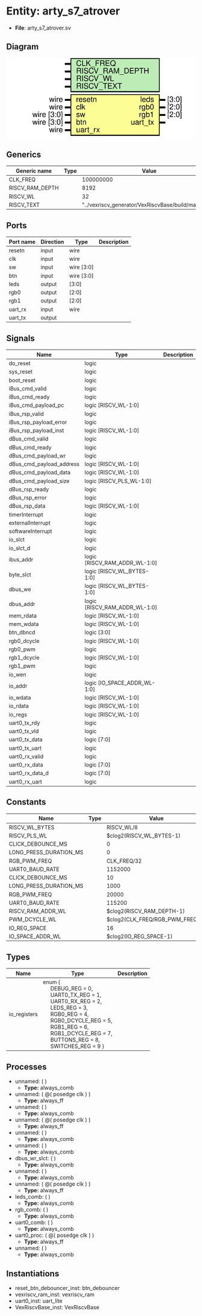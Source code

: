 # Entity: arty_s7_atrover 

- **File**: arty_s7_atrover.sv
## Diagram

![Diagram](arty_s7_atrover.svg "Diagram")
## Generics

| Generic name    | Type | Value                                               | Description |
| --------------- | ---- | --------------------------------------------------- | ----------- |
| CLK_FREQ        |      | 100000000                                           |             |
| RISCV_RAM_DEPTH |      | 8192                                                |             |
| RISCV_WL        |      | 32                                                  |             |
| RISCV_TEXT      |      | "../vexriscv_generator/VexRiscvBase/build/main.mem" |             |
## Ports

| Port name | Direction | Type        | Description |
| --------- | --------- | ----------- | ----------- |
| resetn    | input     | wire        |             |
| clk       | input     | wire        |             |
| sw        | input     | wire  [3:0] |             |
| btn       | input     | wire  [3:0] |             |
| leds      | output    | [3:0]       |             |
| rgb0      | output    | [2:0]       |             |
| rgb1      | output    | [2:0]       |             |
| uart_rx   | input     | wire        |             |
| uart_tx   | output    |             |             |
## Signals

| Name                     | Type                          | Description |
| ------------------------ | ----------------------------- | ----------- |
| do_reset                 | logic                         |             |
| sys_reset                | logic                         |             |
| boot_reset               | logic                         |             |
| iBus_cmd_valid           | logic                         |             |
| iBus_cmd_ready           | logic                         |             |
| iBus_cmd_payload_pc      | logic [RISCV_WL-1:0]          |             |
| iBus_rsp_valid           | logic                         |             |
| iBus_rsp_payload_error   | logic                         |             |
| iBus_rsp_payload_inst    | logic [RISCV_WL-1:0]          |             |
| dBus_cmd_valid           | logic                         |             |
| dBus_cmd_ready           | logic                         |             |
| dBus_cmd_payload_wr      | logic                         |             |
| dBus_cmd_payload_address | logic [RISCV_WL-1:0]          |             |
| dBus_cmd_payload_data    | logic [RISCV_WL-1:0]          |             |
| dBus_cmd_payload_size    | logic [RISCV_PLS_WL-1:0]      |             |
| dBus_rsp_ready           | logic                         |             |
| dBus_rsp_error           | logic                         |             |
| dBus_rsp_data            | logic [RISCV_WL-1:0]          |             |
| timerInterrupt           | logic                         |             |
| externalInterrupt        | logic                         |             |
| softwareInterrupt        | logic                         |             |
| io_slct                  | logic                         |             |
| io_slct_d                | logic                         |             |
| ibus_addr                | logic [RISCV_RAM_ADDR_WL-1:0] |             |
| byte_slct                | logic [RISCV_WL_BYTES-1:0]    |             |
| dbus_we                  | logic [RISCV_WL_BYTES-1:0]    |             |
| dbus_addr                | logic [RISCV_RAM_ADDR_WL-1:0] |             |
| mem_rdata                | logic [RISCV_WL-1:0]          |             |
| mem_wdata                | logic [RISCV_WL-1:0]          |             |
| btn_dbncd                | logic [3:0]                   |             |
| rgb0_dcycle              | logic [RISCV_WL-1:0]          |             |
| rgb0_pwm                 | logic                         |             |
| rgb1_dcycle              | logic [RISCV_WL-1:0]          |             |
| rgb1_pwm                 | logic                         |             |
| io_wen                   | logic                         |             |
| io_addr                  | logic [IO_SPACE_ADDR_WL-1:0]  |             |
| io_wdata                 | logic [RISCV_WL-1:0]          |             |
| io_rdata                 | logic [RISCV_WL-1:0]          |             |
| io_regs                  | logic [RISCV_WL-1:0]          |             |
| uart0_tx_rdy             | logic                         |             |
| uart0_tx_vld             | logic                         |             |
| uart0_tx_data            | logic [7:0]                   |             |
| uart0_tx_uart            | logic                         |             |
| uart0_rx_valid           | logic                         |             |
| uart0_rx_data            | logic [7:0]                   |             |
| uart0_rx_data_d          | logic [7:0]                   |             |
| uart0_rx_uart            | logic                         |             |
## Constants

| Name                   | Type | Value                           | Description |
| ---------------------- | ---- | ------------------------------- | ----------- |
| RISCV_WL_BYTES         |      | RISCV_WL/8                      |             |
| RISCV_PLS_WL           |      | $clog2(RISCV_WL_BYTES-1)        |             |
| CLICK_DEBOUNCE_MS      |      | 0                               |             |
| LONG_PRESS_DURATION_MS |      | 0                               |             |
| RGB_PWM_FREQ           |      | CLK_FREQ/32                     |             |
| UART0_BAUD_RATE        |      | 1152000                         |             |
| CLICK_DEBOUNCE_MS      |      | 10                              |             |
| LONG_PRESS_DURATION_MS |      | 1000                            |             |
| RGB_PWM_FREQ           |      | 20000                           |             |
| UART0_BAUD_RATE        |      | 115200                          |             |
| RISCV_RAM_ADDR_WL      |      | $clog2(RISCV_RAM_DEPTH-1)       |             |
| PWM_DCYCLE_WL          |      | $clog2(CLK_FREQ/RGB_PWM_FREQ+1) |             |
| IO_REG_SPACE           |      | 16                              |             |
| IO_SPACE_ADDR_WL       |      | $clog2(IO_REG_SPACE-1)          |             |
## Types

| Name         | Type                                                                                                                                                                                                                                                                                                                                                                                                                                                                                                                                                                                                                                                                                           | Description |
| ------------ | ---------------------------------------------------------------------------------------------------------------------------------------------------------------------------------------------------------------------------------------------------------------------------------------------------------------------------------------------------------------------------------------------------------------------------------------------------------------------------------------------------------------------------------------------------------------------------------------------------------------------------------------------------------------------------------------------- | ----------- |
| io_registers | enum  {<br><span style="padding-left:20px">     DEBUG_REG            = 0,<br><span style="padding-left:20px">     UART0_TX_REG         = 1,<br><span style="padding-left:20px">     UART0_RX_REG         = 2,<br><span style="padding-left:20px">     LEDS_REG             = 3,<br><span style="padding-left:20px">     RGB0_REG             = 4,<br><span style="padding-left:20px">     RGB0_DCYCLE_REG      = 5,<br><span style="padding-left:20px">     RGB1_REG             = 6,<br><span style="padding-left:20px">     RGB1_DCYCLE_REG      = 7,<br><span style="padding-left:20px">     BUTTONS_REG          = 8,<br><span style="padding-left:20px">     SWITCHES_REG         = 9   } |             |
## Processes
- unnamed: (  )
  - **Type:** always_comb
- unnamed: ( @( posedge clk ) )
  - **Type:** always_ff
- unnamed: (  )
  - **Type:** always_comb
- unnamed: ( @( posedge clk ) )
  - **Type:** always_ff
- unnamed: (  )
  - **Type:** always_comb
- unnamed: (  )
  - **Type:** always_comb
- dbus_wr_slct: (  )
  - **Type:** always_comb
- unnamed: (  )
  - **Type:** always_comb
- unnamed: ( @( posedge clk ) )
  - **Type:** always_ff
- leds_comb: (  )
  - **Type:** always_comb
- rgb_comb: (  )
  - **Type:** always_comb
- uart0_comb: (  )
  - **Type:** always_comb
- uart0_proc: ( @( posedge clk ) )
  - **Type:** always_ff
- unnamed: (  )
  - **Type:** always_comb
## Instantiations

- reset_btn_debouncer_inst: btn_debouncer
- vexriscv_ram_inst: vexriscv_ram
- uart0_inst: uart_lite
- VexRiscvBase_inst: VexRiscvBase
